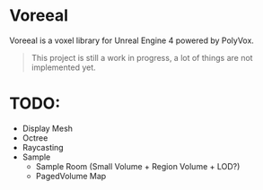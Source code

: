# Voreeal
Voreeal is a voxel library for Unreal Engine 4 powered by PolyVox.

> This project is still a work in progress, a lot of things are not implemented yet.



# TODO:

* Display Mesh
* Octree
* Raycasting
* Sample
    * Sample Room (Small Volume + Region Volume + LOD?)
    * PagedVolume Map
